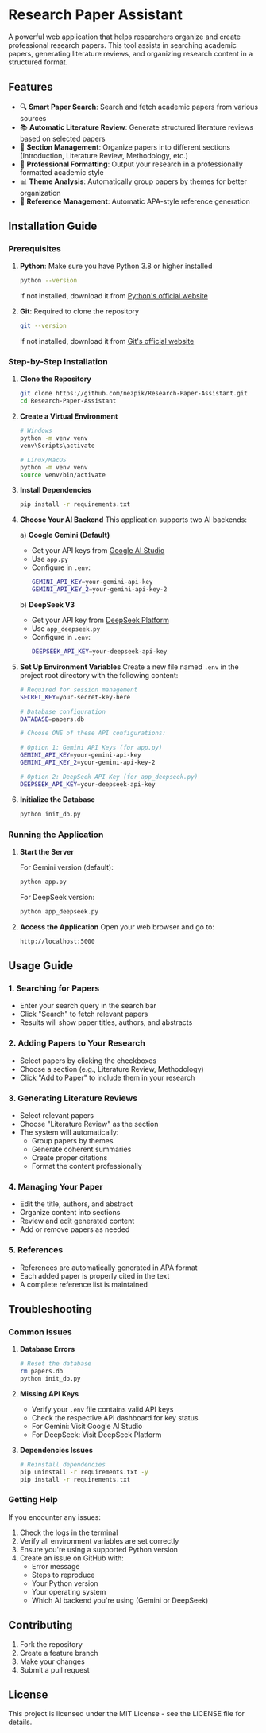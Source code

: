 # Research Paper Assistant

A powerful web application that helps researchers organize and create professional research papers. This tool assists in searching academic papers, generating literature reviews, and organizing research content in a structured format.

## Features

- 🔍 **Smart Paper Search**: Search and fetch academic papers from various sources
- 📚 **Automatic Literature Review**: Generate structured literature reviews based on selected papers
- 📝 **Section Management**: Organize papers into different sections (Introduction, Literature Review, Methodology, etc.)
- 🎨 **Professional Formatting**: Output your research in a professionally formatted academic style
- 📊 **Theme Analysis**: Automatically group papers by themes for better organization
- 📑 **Reference Management**: Automatic APA-style reference generation

## Installation Guide

### Prerequisites

1. **Python**: Make sure you have Python 3.8 or higher installed
   ```bash
   python --version
   ```
   If not installed, download it from [Python's official website](https://www.python.org/downloads/)

2. **Git**: Required to clone the repository
   ```bash
   git --version
   ```
   If not installed, download it from [Git's official website](https://git-scm.com/downloads)

### Step-by-Step Installation

1. **Clone the Repository**
   ```bash
   git clone https://github.com/nezpik/Research-Paper-Assistant.git
   cd Research-Paper-Assistant
   ```

2. **Create a Virtual Environment**
   ```bash
   # Windows
   python -m venv venv
   venv\Scripts\activate

   # Linux/MacOS
   python -m venv venv
   source venv/bin/activate
   ```

3. **Install Dependencies**
   ```bash
   pip install -r requirements.txt
   ```

4. **Choose Your AI Backend**
   This application supports two AI backends:
   
   a) **Google Gemini (Default)**
   - Get your API keys from [Google AI Studio](https://makersuite.google.com/app/apikey)
   - Use `app.py`
   - Configure in `.env`:
     ```bash
     GEMINI_API_KEY=your-gemini-api-key
     GEMINI_API_KEY_2=your-gemini-api-key-2
     ```

   b) **DeepSeek V3**
   - Get your API key from [DeepSeek Platform](https://platform.deepseek.com/api_keys)
   - Use `app_deepseek.py`
   - Configure in `.env`:
     ```bash
     DEEPSEEK_API_KEY=your-deepseek-api-key
     ```

5. **Set Up Environment Variables**
   Create a new file named `.env` in the project root directory with the following content:
   ```bash
   # Required for session management
   SECRET_KEY=your-secret-key-here

   # Database configuration
   DATABASE=papers.db

   # Choose ONE of these API configurations:
   
   # Option 1: Gemini API Keys (for app.py)
   GEMINI_API_KEY=your-gemini-api-key
   GEMINI_API_KEY_2=your-gemini-api-key-2
   
   # Option 2: DeepSeek API Key (for app_deepseek.py)
   DEEPSEEK_API_KEY=your-deepseek-api-key
   ```

6. **Initialize the Database**
   ```bash
   python init_db.py
   ```

### Running the Application

1. **Start the Server**
   
   For Gemini version (default):
   ```bash
   python app.py
   ```
   
   For DeepSeek version:
   ```bash
   python app_deepseek.py
   ```

2. **Access the Application**
   Open your web browser and go to:
   ```
   http://localhost:5000
   ```

## Usage Guide

### 1. Searching for Papers
- Enter your search query in the search bar
- Click "Search" to fetch relevant papers
- Results will show paper titles, authors, and abstracts

### 2. Adding Papers to Your Research
- Select papers by clicking the checkboxes
- Choose a section (e.g., Literature Review, Methodology)
- Click "Add to Paper" to include them in your research

### 3. Generating Literature Reviews
- Select relevant papers
- Choose "Literature Review" as the section
- The system will automatically:
  - Group papers by themes
  - Generate coherent summaries
  - Create proper citations
  - Format the content professionally

### 4. Managing Your Paper
- Edit the title, authors, and abstract
- Organize content into sections
- Review and edit generated content
- Add or remove papers as needed

### 5. References
- References are automatically generated in APA format
- Each added paper is properly cited in the text
- A complete reference list is maintained

## Troubleshooting

### Common Issues

1. **Database Errors**
   ```bash
   # Reset the database
   rm papers.db
   python init_db.py
   ```

2. **Missing API Keys**
   - Verify your `.env` file contains valid API keys
   - Check the respective API dashboard for key status
   - For Gemini: Visit Google AI Studio
   - For DeepSeek: Visit DeepSeek Platform

3. **Dependencies Issues**
   ```bash
   # Reinstall dependencies
   pip uninstall -r requirements.txt -y
   pip install -r requirements.txt
   ```

### Getting Help

If you encounter any issues:
1. Check the logs in the terminal
2. Verify all environment variables are set correctly
3. Ensure you're using a supported Python version
4. Create an issue on GitHub with:
   - Error message
   - Steps to reproduce
   - Your Python version
   - Your operating system
   - Which AI backend you're using (Gemini or DeepSeek)

## Contributing

1. Fork the repository
2. Create a feature branch
3. Make your changes
4. Submit a pull request

## License

This project is licensed under the MIT License - see the LICENSE file for details.
